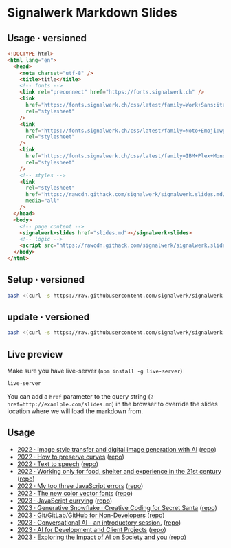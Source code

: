 # Signalwerk Markdown Slides

## Usage · versioned

```html
<!DOCTYPE html>
<html lang="en">
  <head>
    <meta charset="utf-8" />
    <title>title</title>
    <!-- fonts -->
    <link rel="preconnect" href="https://fonts.signalwerk.ch" />
    <link
      href="https://fonts.signalwerk.ch/css/latest/family=Work+Sans:ital,wght@0,100..900;1,100..900.css"
      rel="stylesheet"
    />
    <link
      href="https://fonts.signalwerk.ch/css/latest/family=Noto+Emoji:wght@300..700.css"
      rel="stylesheet"
    />
    <link
      href="https://fonts.signalwerk.ch/css/latest/family=IBM+Plex+Mono:ital,wght@0,400..700;1,400..700.css"
      rel="stylesheet"
    />
    <!-- styles -->
    <link
      rel="stylesheet"
      href="https://rawcdn.githack.com/signalwerk/signalwerk.slides.md/0e20043/base.css"
      media="all"
    />
  </head>
  <body>
    <!-- page content -->
    <signalwerk-slides href="slides.md"></signalwerk-slides>
    <!-- logic -->
    <script src="https://rawcdn.githack.com/signalwerk/signalwerk.slides.md/0e20043/index.js"></script>
  </body>
</html>
```

## Setup · versioned

```sh
bash <(curl -s https://raw.githubusercontent.com/signalwerk/signalwerk.slides.md/main/init.sh)
```

## update · versioned

```sh
bash <(curl -s https://raw.githubusercontent.com/signalwerk/signalwerk.slides.md/main/update.sh)
```

## Live preview

Make sure you have live-server (`npm install -g live-server`)

```sh
live-server
```

You can add a `href` parameter to the query string (`?href=http://examlple.com/slides.md`) in the browser to override the slides location where we will load the markdown from.

## Usage

- [2022 · Image style transfer and digital image generation with AI](https://signalwerk.github.io/talk.ai-image-generation/) ([repo](https://github.com/signalwerk/talk.ai-image-generation))
- [2022 · How to preserve curves](https://signalwerk.github.io/talk.preserve.curves/) ([repo](https://github.com/signalwerk/talk.preserve.curves))
- [2022 · Text to speech](https://signalwerk.github.io/talk.text-to-speech/) ([repo](https://github.com/signalwerk/talk.text-to-speech))
- [2022 · Working only for food, shelter and experience in the 21st century](https://signalwerk.github.io/talk.caminantes-grafico.project/) ([repo](https://github.com/signalwerk/talk.caminantes-grafico.project))
- [2022 · My top three JavaScript errors](https://signalwerk.github.io/talk.js-fails/) ([repo](https://github.com/signalwerk/talk.js-fails))
- [2022 · The new color vector fonts](https://signalwerk.github.io/talk.color-fonts/) ([repo](https://github.com/signalwerk/talk.color-fonts))
- [2023 · JavaScript currying](https://signalwerk.github.io/talk.js.currying/) ([repo](https://github.com/signalwerk/talk.js.currying))
- [2023 · Generative Snowflake · Creative Coding for Secret Santa](https://signalwerk.github.io/talk.visual.snowflake/) ([repo](https://github.com/signalwerk/talk.visual.snowflake))
- [2023 · Git/GitLab/GitHub for Non-Developers](https://signalwerk.github.io/talk.git-for-non-devs/) ([repo](https://github.com/signalwerk/talk.git-for-non-devs))
- [2023 · Conversational AI - an introductory session.](https://signalwerk.github.io/talk.conversational-ai-intro/) ([repo](https://github.com/signalwerk/talk.conversational-ai-intro))
- [2023 · AI for Development and Client Projects](https://signalwerk.github.io/talk.ai-development/) ([repo](https://github.com/signalwerk/talk.ai-development))
- [2023 · Exploring the Impact of AI on Society and you](https://signalwerk.github.io/talk.ai-explore-impact/) ([repo](https://github.com/signalwerk/talk.ai-explore-impact))

